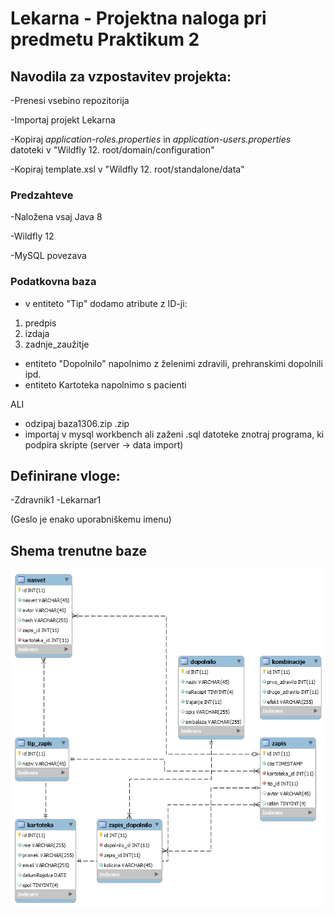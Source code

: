 # Lekarna - Projektna naloga pri predmetu Praktikum 2 


## Navodila za vzpostavitev projekta:
-Prenesi vsebino repozitorija

-Importaj projekt Lekarna

-Kopiraj *application-roles.properties* in *application-users.properties* datoteki v "Wildfly 12. root/domain/configuration"

-Kopiraj template.xsl v "Wildfly 12. root/standalone/data"


### Predzahteve
-Naložena vsaj Java 8

-Wildfly 12

-MySQL povezava

### Podatkovna baza
* v entiteto "Tip" dodamo atribute z ID-ji: 
1. predpis 
2. izdaja
3. zadnje_zaužitje                                   
* entiteto "Dopolnilo" napolnimo z želenimi zdravili, prehranskimi dopolnili ipd.
* entiteto Kartoteka napolnimo s pacienti

ALI

* odzipaj baza1306.zip .zip
* importaj v mysql workbench ali zaženi .sql datoteke znotraj programa, ki podpira skripte (server -> data import)



## Definirane vloge:
-Zdravnik1
-Lekarnar1

(Geslo je enako uporabniškemu imenu)

## Shema trenutne baze
![alt text](https://github.com/mesner1/Praktikum/blob/master/Baza.png)


 
